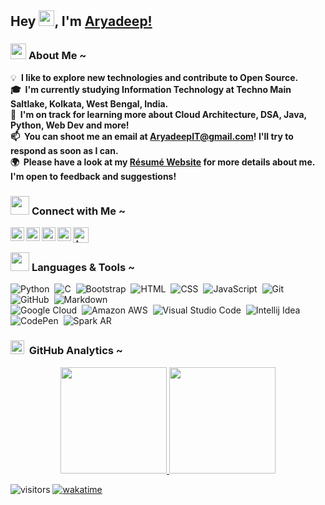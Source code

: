 <!-- Heading -->
  
## Hey <img src="https://emojis.slackmojis.com/emojis/images/1660415377/60669/victory-hand.gif?1660415377" width="25"/>, I'm [Aryadeep!](https://AryadeepIT.github.io) 

<!-- <img alt="Coding" src="https://media3.giphy.com/media/Q8xuJjjxQHHJdHn7gJ/giphy.gif?cid=ecf05e47aq8s3yvq85r3s0ct6ize4eohegxssj9cvedsho69&rid=giphy.gif&ct=s" width="15%" height="12%" align="right"/> --> 

<!-- ✍️ &nbsp;In my free time, I pursue Web Design and Blog Writing as hobbies/side hustles.\ -->
<!-- 💬 &nbsp;Feel free to reach out to me for consulting and volunteering, or just for some interesting discussion.\ -->  

<!-- About Me Section -->
### <img src="https://emojis.slackmojis.com/emojis/images/1531849430/4246/blob-sunglasses.gif?1531849430" width="25"/>&nbsp;**About Me** ~
💡 **&nbsp;I like to explore new technologies and contribute to Open Source.\
🎓 &nbsp;I'm currently studying Information Technology at Techno Main Saltlake, Kolkata, West Bengal, India.\
🌱 &nbsp;I'm on track for learning more about Cloud Architecture, DSA, Java, Python, Web Dev and more!\
📫 &nbsp;You can shoot me an email at [AryadeepIT@gmail.com](mailto:aryadeepit@gmail.com)!  I'll try to respond as soon as I can.\
🌍 &nbsp;Please have a look at my [Résumé Website](https://AryadeepIT.github.io) for more details about me. I'm open to feedback and suggestions!**   

<!-- Right Side Image -->
<!-- <img alt="Coding" src="https://media1.giphy.com/media/HEPwfdu6T6svpPE1eN/giphy.gif?cid=ecf05e47pdquw7c7inxbcihpj3m9dyh2al5rp0d8brmfac8a&rid=giphy.gif&ct=s" width="30%" height="40%" align="right"/> --> 

 
<!-- Contact Me Section -->
### <img src="https://media.giphy.com/media/LnQjpWaON8nhr21vNW/giphy.gif" width="30">&nbsp;**Connect with Me** ~
<a href="https://www.linkedin.com/in/aryadeepit/">
  <img align="left" alt="Aryadeep's LinkedIN" width="22px" src="https://cdn-icons-png.flaticon.com/512/2504/2504923.png" />
</a>
<a href="https://www.leetcode.com/aryadeepit/">
  <img align="left" alt="Aryadeep's leetcode" width="22px" src="https://cdn-icons-png.flaticon.com/512/1157/1157109.png" />
</a>
<a href="mailto:aryadeepit@gmail.com">
  <img align="left" alt="Aryadeep's Email" width="22px" src="https://cdn-icons-png.flaticon.com/512/3060/3060001.png" />
</a>
<a href="https://www.instagram.com/aryadeepit/">   
  <img align="left" alt="Aryadeep's Instagram" width="22px" src="https://cdn-icons-png.flaticon.com/512/1409/1409946.png" />
</a>
<a href="https://aryadeepit.bio.link">
  <img align="left" alt="Aryadeep's Bio Link" width="25px" src="https://cdn-icons-png.flaticon.com/512/351/351456.png" />
</a>




</br> 

<!-- Tools Section -->

### <img src="https://media4.giphy.com/media/VJ65NK5synjTaL4D0I/giphy.gif?cid=ecf05e47ulij0epvu8h0uvf0cwd6cy4e2dsk3258medjf21n&rid=giphy.gif&ct=s" width="30">&nbsp;**Languages & Tools** ~

<!-- to find icon names visit - https://simpleicons.org/ -->
![Python](https://img.shields.io/badge/-Python-05122A?style=flat&logo=python)&nbsp;
![C](https://img.shields.io/badge/-C-05122A?style=flat&logo=Coursera)&nbsp;
![Bootstrap](https://img.shields.io/badge/-Bootstrap-05122A?style=flat&logo=bootstrap&logoColor=563D7C)&nbsp;
![HTML](https://img.shields.io/badge/-HTML-05122A?style=flat&logo=HTML5)&nbsp;
![CSS](https://img.shields.io/badge/-CSS-05122A?style=flat&logo=CSS3&logoColor=1572B6)&nbsp;
![JavaScript](https://img.shields.io/badge/-JavaScript-05122A?style=flat&logo=JavaScript)&nbsp;
![Git](https://img.shields.io/badge/-Git-05122A?style=flat&logo=git)&nbsp;
![GitHub](https://img.shields.io/badge/-GitHub-05122A?style=flat&logo=github)&nbsp;
![Markdown](https://img.shields.io/badge/-Markdown-05122A?style=flat&logo=markdown)\
![Google Cloud](https://img.shields.io/badge/-Google%20Cloud-05122A?style=flat&logo=Google+Cloud)&nbsp;
![Amazon AWS](https://img.shields.io/badge/-Amazon%20AWS-05122A?style=flat&logo=Amazon+AWS)&nbsp;
![Visual Studio Code](https://img.shields.io/badge/-Visual%20Studio%20Code-05122A?style=flat&logo=visual-studio-code&logoColor=007ACC)&nbsp;
![Intellij Idea](https://img.shields.io/badge/-Intellij%20Idea-05122A?style=flat&logo=intellijidea)&nbsp;
![CodePen](https://img.shields.io/badge/-CodePen-05122A?style=flat&logo=CodePen)&nbsp;
![Spark AR](https://img.shields.io/badge/-Spark%20AR-05122A?style=flat&logo=Spark+AR) 
 
<!-- Github Analytics Section -->
### <img src = "https://i.pinimg.com/originals/65/c4/f4/65c4f452571be1261e9c623f7da488ac.gif" width="22"> &nbsp;**GitHub Analytics** ~

<p align="center">
<a href="https://github.com/AryadeepIT">
  <img height="170em" src="https://github-readme-stats-eight-theta.vercel.app/api?username=AryadeepIT&show_icons=true&hide_border=true&bg_color=30,141E30,243B55&title_color=fff&text_color=fff&include_all_commits=true&count_private=true"/>
  <img height="170em" src="https://github-readme-stats-eight-theta.vercel.app/api/top-langs/?username=AryadeepIT&layout=compact&hide_border=true&langs_count=8&bg_color=30,243B55,141E30&title_color=fff&text_color=fff"/>
</a>
</p>

<!-- Wakatime Stats Section -->

<!--START_SECTION:waka-->
<!--END_SECTION:waka-->

<!-- Right URL and Visitor Count Section -->

![visitors](https://visitor-badge.laobi.icu/badge?page_id=AryadeepIT.AryadeepIT) 
[![wakatime](https://wakatime.com/badge/user/26150858-ead2-45fa-b82a-fcbbfc133fc7.svg)](https://wakatime.com/@26150858-ead2-45fa-b82a-fcbbfc133fc7)




<!-- 
Here are some ideas to get you started:
- 🔭 I’m currently working on ...
- 🌱 I’m currently learning ...
- 👯 I’m looking to collaborate on ...
- 🤔 I’m looking for help with ...
- 💬 Ask me about ...
- 📫 How to reach me: ....
- 😄 Pronouns: ...
- ⚡ Fun fact: ... 
--> 
 

